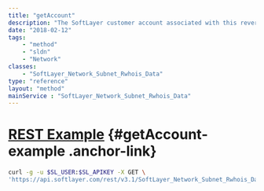 ```yaml
---
title: "getAccount"
description: "The SoftLayer customer account associated with this reverse WHOIS data."
date: "2018-02-12"
tags:
    - "method"
    - "sldn"
    - "Network"
classes:
    - "SoftLayer_Network_Subnet_Rwhois_Data"
type: "reference"
layout: "method"
mainService : "SoftLayer_Network_Subnet_Rwhois_Data"
---
```


# [REST Example](#getAccount-example) <a href="/article/rest/"><i class="fas fa-question"></i></a> {#getAccount-example .anchor-link} 
```bash
curl -g -u $SL_USER:$SL_APIKEY -X GET \
'https://api.softlayer.com/rest/v3.1/SoftLayer_Network_Subnet_Rwhois_Data/{SoftLayer_Network_Subnet_Rwhois_DataID}/getAccount'
```
